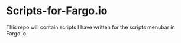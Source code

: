 Scripts-for-Fargo.io
====================

This repo will contain scripts I have written for the scripts menubar in Fargo.io.
